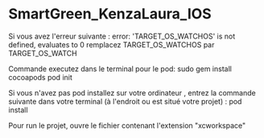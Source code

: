 # SmartGreen_KenzaLaura_IOS

Si vous avez l'erreur suivante : error: 'TARGET_OS_WATCHOS' is not defined, evaluates to 0 
remplacez TARGET_OS_WATCHOS par TARGET_OS_WATCH


Commande executez dans le terminal pour le pod:
 sudo gem install cocoapods
 pod init 
 
 Si vous n'avez pas pod installez sur votre ordinateur , entrez la commande suivante dans votre terminal
 (à l'endroit ou est situé votre projet) :  pod install
 
 Pour run le projet, ouvre le fichier contenant l'extension "xcworkspace"
